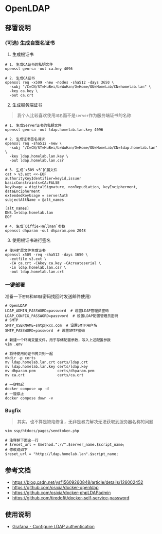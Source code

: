 # OpenLDAP

## 部署说明

### (可选) 生成自签名证书

1. 生成根证书

```Shell
# 1. 生成CA证书的私钥文件
openssl genrsa -out ca.key 4096

# 2. 生成CA证书
openssl req -x509 -new -nodes -sha512 -days 3650 \
  -subj "/C=CN/ST=HuBei/L=WuHan/O=Home/OU=HomeLab/CN=homelab.lan" \
  -key ca.key \
  -out ca.crt
```

2. 生成服务端证书

> 我个人比较喜欢使用`域名`而不是`server`作为服务端证书的名称

```Shell
# 1. 生成Server证书的私钥文件
openssl genrsa -out ldap.homelab.lan.key 4096

# 2. 生成证书签名请求
openssl req -sha512 -new \
  -subj "/C=CN/ST=HuBei/L=WuHan/O=Home/OU=HomeLab/CN=ldap.homelab.lan" \
  -key ldap.homelab.lan.key \
  -out ldap.homelab.lan.csr

# 3. 生成`x509 v3`扩展文件
cat > v3.ext <<-EOF
authorityKeyIdentifier=keyid,issuer
basicConstraints=CA:FALSE
keyUsage = digitalSignature, nonRepudiation, keyEncipherment, dataEncipherment
extendedKeyUsage = serverAuth
subjectAltName = @alt_names

[alt_names]
DNS.1=ldap.homelab.lan
EOF

# 4. 生成`Diffie-Hellman`参数
openssl dhparam -out dhparam.pem 2048
```

3. 使用根证书进行签名

```Shell
# 使用扩展文件生成证书
openssl x509 -req -sha512 -days 3650 \
  -extfile v3.ext \
  -CA ca.crt -CAkey ca.key -CAcreateserial \
  -in ldap.homelab.lan.csr \
  -out ldap.homelab.lan.crt
```

### 一键部署

准备一下`密码`和`邮箱`(密码找回时发送邮件使用)

```PlainText
# OpenLDAP
LDAP_ADMIN_PASSWORD=password  # 设置LDAP管理员密码
LDAP_CONFIG_PASSWORD=password  # 设置LDAP配置管理员密码
# SMTP
SMTP_USERNAME=smtp@xxx.com  # 设置SMTP用户名
SMTP_PASSWORD=password  # 设置SMTP密码
```

```Shell
# 新建一个环境变量文件，用于存储配置参数，写入上述配置参数
vim .env

# 将待使用的证书拷贝到一起
mkdir -p certs
mv ldap.homelab.lan.crt certs/ldap.crt
mv ldap.homelab.lan.key certs/ldap.key
mv dhparam.pem          certs/dhparam.pem
mv ca.crt               certs/ca.crt

# 一键拉起
docker compose up -d
# 一键停止
docker compose down -v
```

### Bugfix

> 其实，也不算是缺陷修复，无非是暴力解决无法获取到服务器名称的问题

```Shell
vim ssp/htdocs/pages/sendtoken.php
```

```PlainText
# 注释掉下面这一行
# $reset_url = $method."://".$server_name.$script_name;
# 修改成如下
$reset_url = "http://ldap.homelab.lan".$script_name;
```

## 参考文档

- https://blog.csdn.net/ysf15609260848/article/details/126002452
- https://github.com/osixia/docker-openldap
- https://github.com/osixia/docker-phpLDAPadmin
- https://github.com/tiredofit/docker-self-service-password

## 使用说明

- [Grafana - Configure LDAP authentication](https://grafana.com/docs/grafana/next/setup-grafana/configure-security/configure-authentication/ldap)
